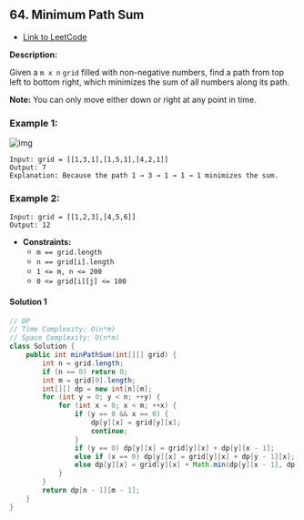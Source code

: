 ## 64. Minimum Path Sum

- [Link to LeetCode](https://leetcode.com/problems/minimum-path-sum/)

**Description:**



Given a `m x n` `grid` filled with non-negative numbers, find a path from top left to bottom right, which minimizes the sum of all numbers along its path.

**Note:** You can only move either down or right at any point in time.



<!-- tabs:start -->

### **Example 1:**

![img](https://assets.leetcode.com/uploads/2020/11/05/minpath.jpg)

```
Input: grid = [[1,3,1],[1,5,1],[4,2,1]]
Output: 7
Explanation: Because the path 1 → 3 → 1 → 1 → 1 minimizes the sum.
```

### **Example 2:**

```
Input: grid = [[1,2,3],[4,5,6]]
Output: 12
```

<!-- tabs:end -->



- **Constraints:**
  - `m == grid.length`
  - `n == grid[i].length`
  - `1 <= m, n <= 200`
  - `0 <= grid[i][j] <= 100`



<!-- tabs:start -->

#### **Solution 1**



```java
// DP
// Time Complexity: O(n*m)
// Space Complexity: O(n*m)
class Solution {
    public int minPathSum(int[][] grid) {
        int n = grid.length;
        if (n == 0) return 0;
        int m = grid[0].length;
        int[][] dp = new int[n][m];
        for (int y = 0; y < n; ++y) {
            for (int x = 0; x < m; ++x) {
                if (y == 0 && x == 0) {
                    dp[y][x] = grid[y][x];
                    continue;
                }
                if (y == 0) dp[y][x] = grid[y][x] + dp[y][x - 1];
                else if (x == 0) dp[y][x] = grid[y][x] + dp[y - 1][x];
                else dp[y][x] = grid[y][x] + Math.min(dp[y][x - 1], dp[y - 1][x]);
            }
        }        
        return dp[n - 1][m - 1];
    }
}
```



<!-- tabs:end -->



